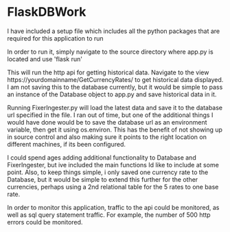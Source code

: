 # FlaskDBWork

I have included a setup file which includes all the python packages that are required for this application to run

In order to run it, simply navigate to the source directory where app.py is located and use 'flask run'

This will run the http api for getting historical data. Navigate to the view https://yourdomainname/GetCurrencyRates/<date> to get historical data displayed. I am not saving this to the database currently, but it would be simple to pass an instance of the Database object to app.py and save historical data in it.

Running FixerIngester.py will load the latest data and save it to the database url specified in the file. I ran out of time,
but one of the additional things I would have done would be to save the database url as an environment variable, then get
it using os.environ. This has the benefit of not showing up in source control and also making sure it points to the right location on different machines, if its been configured.

I could spend ages adding additional functionality to Database and FixerIngester, but ive included the main functions Id like to include at some point. Also, to keep things simple, i only saved one currency rate to the Database, but it would be simple to extend this further for the other currencies, perhaps using a 2nd relational table for the 5 rates to one base rate.

In order to monitor this application, traffic to the api could be monitored, as well as sql query statement traffic. For example, the number of 500 http errors could be monitored.
